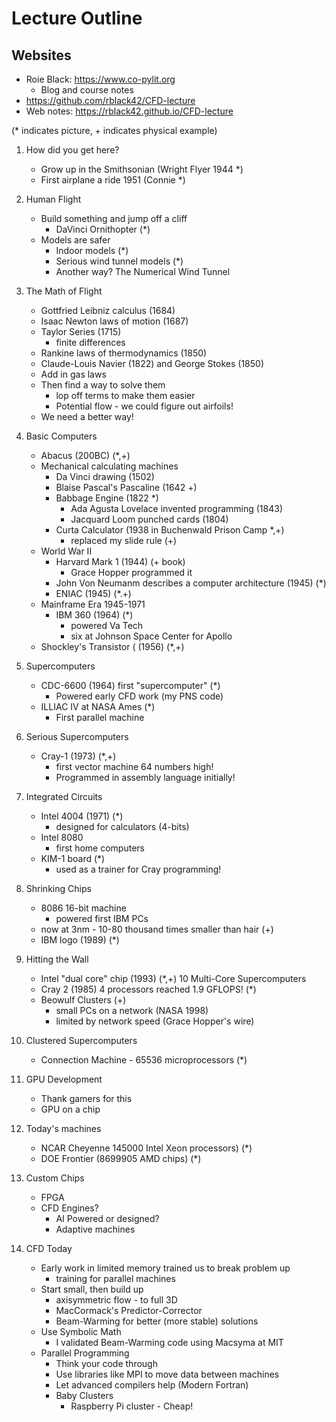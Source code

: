 # Lecture Outline


## Websites

- Roie Black: https://www.co-pylit.org
    - Blog and course notes
- https://github.com/rblack42/CFD-lecture
- Web notes: https://rblack42.github.io/CFD-lecture


(* indicates picture, + indicates physical example)

1. How did you get here?
	- Grow up in the Smithsonian (Wright Flyer 1944 *)
	- First airplane a ride 1951 (Connie *)
2. Human Flight
    - Build something and jump off a cliff
        - DaVinci Ornithopter (*)
    - Models are safer
        - Indoor models (*)
        - Serious wind tunnel models (*)
        - Another way? The Numerical Wind Tunnel
3. The Math of Flight
    - Gottfried Leibniz calculus (1684)
    - Isaac Newton laws of motion (1687)
    - Taylor Series (1715)
        - finite differences
    - Rankine laws of thermodynamics (1850)
    - Claude-Louis Navier (1822) and George Stokes (1850)
    - Add in gas laws
    - Then find a way to solve them
        - lop off terms to make them easier
        - Potential flow - we could figure out airfoils!
    - We need a better way!
4. Basic Computers
    - Abacus (200BC) (*,+)
    - Mechanical calculating machines
        - Da Vinci drawing (1502)
        - Blaise Pascal's Pascaline (1642 +)
        - Babbage Engine (1822 *)
            - Ada Agusta Lovelace invented programming (1843)
            - Jacquard Loom punched cards (1804)
        - Curta Calculator (1938 in Buchenwald Prison Camp *,+)
            - replaced my slide rule (+)
    - World War II
        - Harvard Mark 1 (1944) (+ book)
            - Grace Hopper programmed it
        - John Von Neumanm describes a computer architecture (1945) (*)
        - ENIAC (1945) (*.+)
    - Mainframe Era 1945-1971
        - IBM 360 (1964) (*)
            - powered Va Tech
            - six at Johnson Space Center for Apollo
    - Shockley's Transistor ( (1956) (*,+)
5. Supercomputers
    - CDC-6600 (1964) first "supercomputer" (*)
        - Powered early CFD work (my PNS code)
    - ILLIAC IV at NASA Ames (*)
        - First parallel machine
6. Serious Supercomputers
    - Cray-1 (1973) (*,+)
        - first vector machine 64 numbers high!
        - Programmed in assembly language initially!
7. Integrated Circuits
    - Intel 4004 (1971) (*)
        - designed for calculators (4-bits)
    - Intel 8080
        - first home computers
    - KIM-1 board (*)
        - used as a trainer for Cray programming!
8. Shrinking Chips
    - 8086 16-bit machine
        - powered first IBM PCs
    - now at 3nm - 10-80 thousand times smaller than hair (+)
    - IBM logo (1989) (*)
9. Hitting the Wall
    - Intel "dual core" chip (1993) (*,+)
10 Multi-Core Supercomputers
    - Cray 2 (1985) 4 processors reached 1.9 GFLOPS! (*)
    - Beowulf Clusters (+)
        - small PCs on a network (NASA 1998)
        - limited by network speed (Grace Hopper's wire)
11. Clustered Supercomputers
    - Connection Machine - 65536 microprocessors (*)
12. GPU Development
    - Thank gamers for this
    - GPU on a chip

13. Today's machines
    - NCAR Cheyenne 145000 Intel Xeon processors) (*)
    - DOE Frontier (8699905 AMD chips) (*)
14. Custom Chips
    - FPGA
    - CFD Engines?
        - AI Powered or designed?
        - Adaptive machines

15. CFD Today
    - Early work in limited memory trained us to break problem up
        - training for parallel machines
    - Start small, then build up        
        - axisymmetric flow - to full 3D
        - MacCormack's Predictor-Corrector
        - Beam-Warming for better (more stable) solutions
    - Use Symbolic Math
        - I validated Beam-Warming code using Macsyma at MIT
    - Parallel Programming
        - Think your code through
        - Use libraries like MPI to move data between machines
        - Let advanced compilers help (Modern Fortran)
        - Baby Clusters
            - Raspberry Pi cluster - Cheap!



